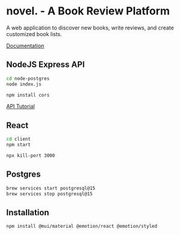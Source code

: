 # novel. - A Book Review Platform

A web application to discover new books, write reviews, and create customized book lists.

[Documentation](https://docs.google.com/document/d/1I5g8ovHcx7U_pNx9KnZ7aaJqe90TJhyVs7A9HKnt15M/edit?usp=sharing)

## NodeJS Express API

```bash
cd node-postgres
node index.js
```

```bash
npm install cors
```

[API Tutorial](https://blog.logrocket.com/getting-started-with-postgres-in-your-react-app/)

## React

```bash
cd client
npm start
```
```bash
npx kill-port 3000
```

## Postgres

```bash
brew services start postgresql@15
brew services stop postgresql@15
```

## Installation

```bash
npm install @mui/material @emotion/react @emotion/styled
```
